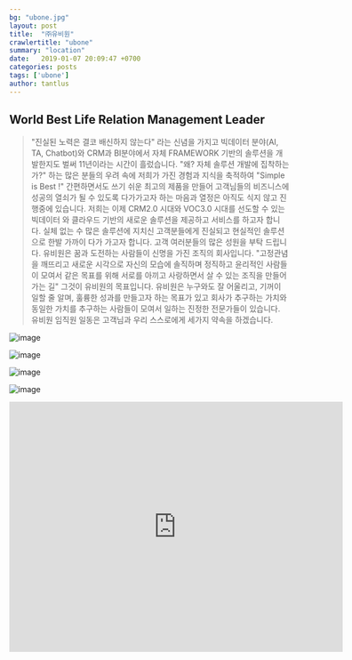 ```yaml
---
bg: "ubone.jpg"
layout: post
title:  "㈜유비원"
crawlertitle: "ubone"
summary: "location"
date:   2019-01-07 20:09:47 +0700
categories: posts
tags: ['ubone']
author: tantlus
---
```



## World Best Life Relation Management Leader


>  "진실된 노력은 결코 배신하지 않는다" 라는 신념을 가지고 빅데이터 분야(AI, TA, Chatbot)와 CRM과 BI분야에서 자체 FRAMEWORK 기반의 솔루션을 개발한지도 벌써 11년이라는 시간이 흘렀습니다.
  "왜? 자체 솔루션 개발에 집착하는가?" 하는 많은 분들의 우려 속에 저희가 가진 경험과 지식을 축적하여 "Simple is Best !" 간편하면서도 쓰기 쉬운 최고의 제품을 만들어 고객님들의 비즈니스에 성공의 열쇠가 될 수 있도록 다가가고자 하는 마음과 열정은 아직도 식지 않고 진행중에 있습니다.
  저희는 이제 CRM2.0 시대와 VOC3.0 시대를 선도할 수 있는 빅데이터 와 클라우드 기반의 새로운 솔루션을 제공하고 서비스를 하고자 합니다. 실체 없는 수 많은 솔루션에 지치신 고객분들에게 진실되고 현실적인 솔루션으로
  한발 가까이 다가 가고자 합니다. 고객 여러분들의 많은 성원을 부탁 드립니다.
  유비원은 꿈과 도전하는 사람들이 신명을 가진 조직의 회사입니다.
  "고정관념을 깨뜨리고 새로운 시각으로 자신의 모습에 솔직하며 정직하고 윤리적인 사람들이 모여서
  같은 목표를 위해 서로를 아끼고 사랑하면서 살 수 있는 조직을 만들어 가는 길" 그것이 유비원의 목표입니다.
  유비원은 누구와도 잘 어울리고, 기꺼이 일할 줄 알며, 훌륭한 성과를 만들고자 하는 목표가 있고 회사가 추구하는
  가치와 동일한 가치를 추구하는 사람들이 모여서 일하는 진정한 전문가들이 있습니다.
  유비원 임직원 일동은 고객님과 우리 스스로에게 세가지 약속을 하겠습니다.


  ![image](https://user-images.githubusercontent.com/36956794/50771451-094b3f00-12ce-11e9-9e45-6510e9473af1.png)

  ![image](https://user-images.githubusercontent.com/36956794/50771478-1c5e0f00-12ce-11e9-8bd2-baf0c3f362c0.png)

  ![image](https://user-images.githubusercontent.com/36956794/50771516-31d33900-12ce-11e9-9ae6-099b8020299f.png)

  ![image](https://user-images.githubusercontent.com/36956794/50771528-3bf53780-12ce-11e9-9fe4-87707a7d4a60.png)



<iframe src="https://www.google.com/maps/embed?pb=!1m14!1m8!1m3!1d1582.7981478084969!2d127.12045800000001!3d37.493852!3m2!1i1024!2i768!4f13.1!3m3!1m2!1s0x0%3A0x7242f28993f4f7f3!2zKOyjvCnsnKDruYTsm5A!5e0!3m2!1sko!2skr!4v1546866875602" width="600" height="450" frameborder="0" style="border:0" allowfullscreen></iframe>
